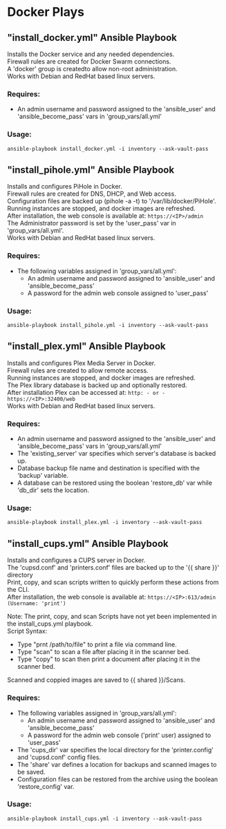 # Docker Plays

## "install_docker.yml" Ansible Playbook

Installs the Docker service and any needed dependencies.<br/>
Firewall rules are created for Docker Swarm connections.<br/>
A 'docker' group is createdto allow non-root administration.<br/>
Works with Debian and RedHat based linux servers.

### Requires:

- An admin username and password assigned to the 'ansible_user' and 'ansible_become_pass' vars in 'group_vars/all.yml'

### Usage:

```ansible-playbook install_docker.yml -i inventory --ask-vault-pass```

## "install_pihole.yml" Ansible Playbook

Installs and configures PiHole in Docker.<br/>
Firewall rules are created for DNS, DHCP, and Web access.<br/>
Configuration files are backed up (pihole -a -t) to '/var/lib/docker/PiHole'.<br/>
Running instances are stopped, and docker images are refreshed.<br/>
After installation, the web console is available at: ```https://<IP>/admin```<br/>
The Administrator password is set by the 'user_pass' var in 'group_vars/all.yml'.<br/>
Works with Debian and RedHat based linux servers.

### Requires:

- The following variables assigned in 'group_vars/all.yml':<br/>
    - An admin username and password assigned to 'ansible_user' and 'ansible_become_pass'<br/>
    - A password for the admin web console assigned to 'user_pass'

### Usage:

```ansible-playbook install_pihole.yml -i inventory --ask-vault-pass```

## "install_plex.yml" Ansible Playbook
Installs and configures Plex Media Server in Docker.<br/>
Firewall rules are created to allow remote access.<br/>
Running instances are stopped, and docker images are refreshed.<br/>
The Plex library database is backed up and optionally restored.<br/>
After installation Plex can be accessed at: ```http: - or - https://<IP>:32400/web```<br/>
Works with Debian and RedHat based linux servers.

### Requires:

- An admin username and password assigned to the 'ansible_user' and 'ansible_become_pass' vars in 'group_vars/all.yml'<br/>
- The 'existing_server' var specifies which server's database is backed up.<br/>
- Database backup file name and destination is specified with the 'backup' variable.<br/>
- A database can be restored using the boolean 'restore_db' var while 'db_dir' sets the location.

### Usage:

```ansible-playbook install_plex.yml -i inventory --ask-vault-pass```

## "install_cups.yml" Ansible Playbook
Installs and configures a CUPS server in Docker.<br/>
The 'cupsd.conf' and 'printers.conf' files are backed up to the '{{ share }}' directory<br/>
Print, copy, and scan scripts written to quickly perform these actions from the CLI.<br/>
After installation, the web console is available at: ```https://<IP>:613/admin (Username: 'print')```

Note: The print, copy, and scan Scripts have not yet been implemented in the install_cups.yml playbook.<br/>
Script Syntax: <br/>
 - Type "prnt /path/to/file" to print a file via command line.<br/>
 - Type "scan" to scan a file after placing it in the scanner bed. <br/>
 - Type "copy" to scan then print a document after placing it in the scanner bed.<br/>

Scanned and coppied images are saved to {{ shared }}/Scans.

### Requires:
- The following variables assigned in 'group_vars/all.yml':<br/>
    - An admin username and password assigned to 'ansible_user' and 'ansible_become_pass'<br/>
    - A password for the admin web console ('print' user) assigned to 'user_pass'<br/>
- The 'cups_dir' var specifies the local directory for the 'printer.config' and 'cupsd.conf' config files.<br/>
- The 'share' var defines a location for backups and scanned images to be saved.<br/>
- Configuration files can be restored from the archive using the boolean 'restore_config' var.<br/>

### Usage:

```ansible-playbook install_cups.yml -i inventory --ask-vault-pass```